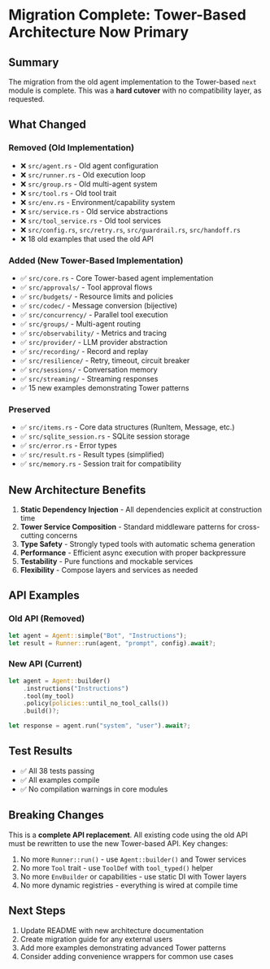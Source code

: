 # Migration Complete: Tower-Based Architecture Now Primary

## Summary

The migration from the old agent implementation to the Tower-based `next` module is complete. This was a **hard cutover** with no compatibility layer, as requested.

## What Changed

### Removed (Old Implementation)

- ❌ `src/agent.rs` - Old agent configuration
- ❌ `src/runner.rs` - Old execution loop
- ❌ `src/group.rs` - Old multi-agent system
- ❌ `src/tool.rs` - Old tool trait
- ❌ `src/env.rs` - Environment/capability system
- ❌ `src/service.rs` - Old service abstractions
- ❌ `src/tool_service.rs` - Old tool services
- ❌ `src/config.rs`, `src/retry.rs`, `src/guardrail.rs`, `src/handoff.rs`
- ❌ 18 old examples that used the old API

### Added (New Tower-Based Implementation)

- ✅ `src/core.rs` - Core Tower-based agent implementation
- ✅ `src/approvals/` - Tool approval flows
- ✅ `src/budgets/` - Resource limits and policies
- ✅ `src/codec/` - Message conversion (bijective)
- ✅ `src/concurrency/` - Parallel tool execution
- ✅ `src/groups/` - Multi-agent routing
- ✅ `src/observability/` - Metrics and tracing
- ✅ `src/provider/` - LLM provider abstraction
- ✅ `src/recording/` - Record and replay
- ✅ `src/resilience/` - Retry, timeout, circuit breaker
- ✅ `src/sessions/` - Conversation memory
- ✅ `src/streaming/` - Streaming responses
- ✅ 15 new examples demonstrating Tower patterns

### Preserved

- ✅ `src/items.rs` - Core data structures (RunItem, Message, etc.)
- ✅ `src/sqlite_session.rs` - SQLite session storage
- ✅ `src/error.rs` - Error types
- ✅ `src/result.rs` - Result types (simplified)
- ✅ `src/memory.rs` - Session trait for compatibility

## New Architecture Benefits

1. **Static Dependency Injection** - All dependencies explicit at construction time
2. **Tower Service Composition** - Standard middleware patterns for cross-cutting concerns
3. **Type Safety** - Strongly typed tools with automatic schema generation
4. **Performance** - Efficient async execution with proper backpressure
5. **Testability** - Pure functions and mockable services
6. **Flexibility** - Compose layers and services as needed

## API Examples

### Old API (Removed)

```rust
let agent = Agent::simple("Bot", "Instructions");
let result = Runner::run(agent, "prompt", config).await?;
```

### New API (Current)

```rust
let agent = Agent::builder()
    .instructions("Instructions")
    .tool(my_tool)
    .policy(policies::until_no_tool_calls())
    .build()?;

let response = agent.run("system", "user").await?;
```

## Test Results

- ✅ All 38 tests passing
- ✅ All examples compile
- ✅ No compilation warnings in core modules

## Breaking Changes

This is a **complete API replacement**. All existing code using the old API must be rewritten to use the new Tower-based API. Key changes:

1. No more `Runner::run()` - use `Agent::builder()` and Tower services
2. No more `Tool` trait - use `ToolDef` with `tool_typed()` helper
3. No more `EnvBuilder` or capabilities - use static DI with Tower layers
4. No more dynamic registries - everything is wired at compile time

## Next Steps

1. Update README with new architecture documentation
2. Create migration guide for any external users
3. Add more examples demonstrating advanced Tower patterns
4. Consider adding convenience wrappers for common use cases
